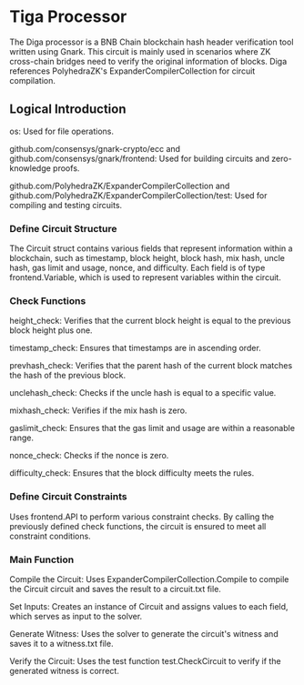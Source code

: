 # Tiga Processor
The Diga processor is a BNB Chain blockchain hash header verification tool written using Gnark. This circuit is mainly used in scenarios where ZK cross-chain bridges need to verify the original information of blocks. Diga references PolyhedraZK's ExpanderCompilerCollection for circuit compilation.



## Logical Introduction

os: Used for file operations.

github.com/consensys/gnark-crypto/ecc and github.com/consensys/gnark/frontend: Used for building circuits and zero-knowledge proofs.

github.com/PolyhedraZK/ExpanderCompilerCollection and github.com/PolyhedraZK/ExpanderCompilerCollection/test: Used for compiling and testing circuits.

### Define Circuit Structure

The Circuit struct contains various fields that represent information within a blockchain, such as timestamp, block height, block hash, mix hash, uncle hash, gas limit and usage, nonce, and difficulty.
Each field is of type frontend.Variable, which is used to represent variables within the circuit.

### Check Functions

height_check: Verifies that the current block height is equal to the previous block height plus one.

timestamp_check: Ensures that timestamps are in ascending order.

prevhash_check: Verifies that the parent hash of the current block matches the hash of the previous block.

unclehash_check: Checks if the uncle hash is equal to a specific value.

mixhash_check: Verifies if the mix hash is zero.

gaslimit_check: Ensures that the gas limit and usage are within a reasonable range.

nonce_check: Checks if the nonce is zero.

difficulty_check: Ensures that the block difficulty meets the rules.

### Define Circuit Constraints

Uses frontend.API to perform various constraint checks. By calling the previously defined check functions, the circuit is ensured to meet all constraint conditions.

### Main Function

Compile the Circuit: Uses ExpanderCompilerCollection.Compile to compile the Circuit circuit and saves the result to a circuit.txt file.

Set Inputs: Creates an instance of Circuit and assigns values to each field, which serves as input to the solver.

Generate Witness: Uses the solver to generate the circuit's witness and saves it to a witness.txt file.

Verify the Circuit: Uses the test function test.CheckCircuit to verify if the generated witness is correct.
